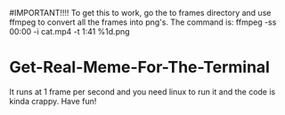 #IMPORTANT!!!!
To get this to work, go the to frames directory and use ffmpeg to convert all the frames into png's.
The command is: ffmpeg -ss 00:00 -i cat.mp4 -t 1:41 %1d.png

# Get-Real-Meme-For-The-Terminal
It runs at 1 frame per second and you need linux to run it and the code is kinda crappy. Have fun!
